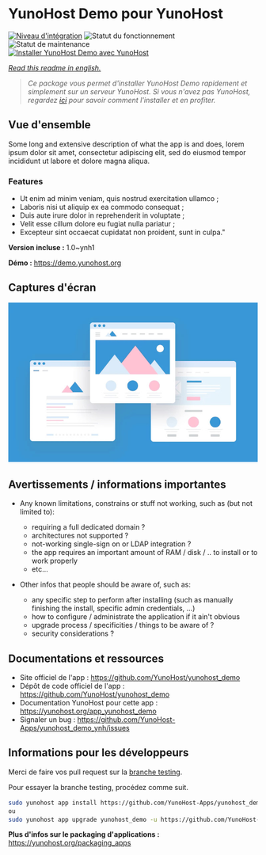 <!--
N.B.: This README was automatically generated by https://github.com/YunoHost/apps/tree/master/tools/README-generator
It shall NOT be edited by hand.
-->

# YunoHost Demo pour YunoHost

[![Niveau d'intégration](https://dash.yunohost.org/integration/yunohost_demo.svg)](https://dash.yunohost.org/appci/app/yunohost_demo) ![Statut du fonctionnement](https://ci-apps.yunohost.org/ci/badges/yunohost_demo.status.svg) ![Statut de maintenance](https://ci-apps.yunohost.org/ci/badges/yunohost_demo.maintain.svg)  
[![Installer YunoHost Demo avec YunoHost](https://install-app.yunohost.org/install-with-yunohost.svg)](https://install-app.yunohost.org/?app=yunohost_demo)

*[Read this readme in english.](./README.md)*

> *Ce package vous permet d'installer YunoHost Demo rapidement et simplement sur un serveur YunoHost.
Si vous n'avez pas YunoHost, regardez [ici](https://yunohost.org/#/install) pour savoir comment l'installer et en profiter.*

## Vue d'ensemble

Some long and extensive description of what the app is and does, lorem ipsum dolor sit amet, consectetur adipiscing elit, sed do eiusmod tempor incididunt ut labore et dolore magna aliqua.

### Features

- Ut enim ad minim veniam, quis nostrud exercitation ullamco ;
- Laboris nisi ut aliquip ex ea commodo consequat ;
- Duis aute irure dolor in reprehenderit in voluptate ;
- Velit esse cillum dolore eu fugiat nulla pariatur ;
- Excepteur sint occaecat cupidatat non proident, sunt in culpa."


**Version incluse :** 1.0~ynh1

**Démo :** https://demo.yunohost.org

## Captures d'écran

![Capture d'écran de YunoHost Demo](./doc/screenshots/example.jpg)

## Avertissements / informations importantes

* Any known limitations, constrains or stuff not working, such as (but not limited to):
    * requiring a full dedicated domain ?
    * architectures not supported ?
    * not-working single-sign on or LDAP integration ?
    * the app requires an important amount of RAM / disk / .. to install or to work properly
    * etc...

* Other infos that people should be aware of, such as:
    * any specific step to perform after installing (such as manually finishing the install, specific admin credentials, ...)
    * how to configure / administrate the application if it ain't obvious
    * upgrade process / specificities / things to be aware of ?
    * security considerations ?

## Documentations et ressources

* Site officiel de l'app : <https://github.com/YunoHost/yunohost_demo>
* Dépôt de code officiel de l'app : <https://github.com/YunoHost/yunohost_demo>
* Documentation YunoHost pour cette app : <https://yunohost.org/app_yunohost_demo>
* Signaler un bug : <https://github.com/YunoHost-Apps/yunohost_demo_ynh/issues>

## Informations pour les développeurs

Merci de faire vos pull request sur la [branche testing](https://github.com/YunoHost-Apps/yunohost_demo_ynh/tree/testing).

Pour essayer la branche testing, procédez comme suit.

``` bash
sudo yunohost app install https://github.com/YunoHost-Apps/yunohost_demo_ynh/tree/testing --debug
ou
sudo yunohost app upgrade yunohost_demo -u https://github.com/YunoHost-Apps/yunohost_demo_ynh/tree/testing --debug
```

**Plus d'infos sur le packaging d'applications :** <https://yunohost.org/packaging_apps>
